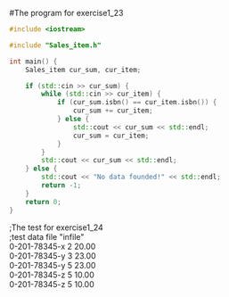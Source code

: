 #The program for exercise1_23
```cpp
#include <iostream>

#include "Sales_item.h"

int main() {
    Sales_item cur_sum, cur_item;

    if (std::cin >> cur_sum) {
        while (std::cin >> cur_item) {
            if (cur_sum.isbn() == cur_item.isbn()) {
                cur_sum += cur_item;
            } else {
                std::cout << cur_sum << std::endl;
                cur_sum = cur_item;
            }
        }
        std::cout << cur_sum << std::endl;
    } else {
        std::cout << "No data founded!" << std::endl;
        return -1;
    }
    return 0;
}

```

;The test for exercise1_24  
;test data file "infile"  
0-201-78345-x 2 20.00  
0-201-78345-y 3 23.00  
0-201-78345-y 5 23.00  
0-201-78345-z 5 10.00  
0-201-78345-z 5 10.00  
